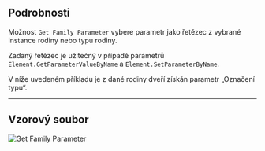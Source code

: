 ## Podrobnosti
Možnost `Get Family Parameter` vybere parametr jako řetězec z vybrané instance rodiny nebo typu rodiny.

Zadaný řetězec je užitečný v případě parametrů `Element.GetParameterValueByName` a `Element.SetParameterByName`.

 V níže uvedeném příkladu je z dané rodiny dveří získán parametr „Označení typu“.
___
## Vzorový soubor

![Get Family Parameter](./DSRevitNodesUI.FamilyInstanceParameters_img.jpg)
